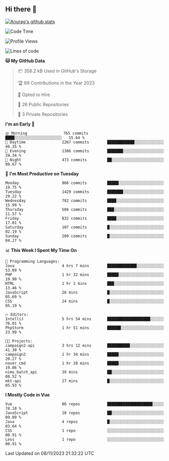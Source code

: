 ## Hi there 👋

[![Anurag's github stats](https://github-readme-stats.vercel.app/api?username=Songwonseok)](https://github.com/anuraghazra/github-readme-stats)



<!--START_SECTION:waka-->
![Code Time](http://img.shields.io/badge/Code%20Time-2%2C531%20hrs%2043%20mins-blue)

![Profile Views](http://img.shields.io/badge/Profile%20Views-0-blue)

![Lines of code](https://img.shields.io/badge/From%20Hello%20World%20I%27ve%20Written-34.8%20million%20lines%20of%20code-blue)

**🐱 My GitHub Data** 

> 📦 358.2 kB Used in GitHub's Storage 
 > 
> 🏆 69 Contributions in the Year 2023
 > 
> 💼 Opted to Hire
 > 
> 📜 26 Public Repositories 
 > 
> 🔑 3 Private Repositories 
 > 
**I'm an Early 🐤** 

```text
🌞 Morning                765 commits         ████░░░░░░░░░░░░░░░░░░░░░   15.64 % 
🌆 Daytime                2267 commits        ████████████░░░░░░░░░░░░░   46.35 % 
🌃 Evening                1386 commits        ███████░░░░░░░░░░░░░░░░░░   28.34 % 
🌙 Night                  473 commits         ██░░░░░░░░░░░░░░░░░░░░░░░   09.67 % 
```
📅 **I'm Most Productive on Tuesday** 

```text
Monday                   966 commits         █████░░░░░░░░░░░░░░░░░░░░   19.75 % 
Tuesday                  1429 commits        ███████░░░░░░░░░░░░░░░░░░   29.22 % 
Wednesday                782 commits         ████░░░░░░░░░░░░░░░░░░░░░   15.99 % 
Thursday                 566 commits         ███░░░░░░░░░░░░░░░░░░░░░░   11.57 % 
Friday                   832 commits         ████░░░░░░░░░░░░░░░░░░░░░   17.01 % 
Saturday                 107 commits         █░░░░░░░░░░░░░░░░░░░░░░░░   02.19 % 
Sunday                   209 commits         █░░░░░░░░░░░░░░░░░░░░░░░░   04.27 % 
```


📊 **This Week I Spent My Time On** 

```text
💬 Programming Languages: 
Java                     4 hrs 7 mins        █████████████░░░░░░░░░░░░   53.09 % 
PHP                      1 hr 32 mins        █████░░░░░░░░░░░░░░░░░░░░   19.90 % 
HTML                     1 hr 2 mins         ███░░░░░░░░░░░░░░░░░░░░░░   13.46 % 
JavaScript               26 mins             █░░░░░░░░░░░░░░░░░░░░░░░░   05.69 % 
CSS                      24 mins             █░░░░░░░░░░░░░░░░░░░░░░░░   05.19 % 

🔥 Editors: 
IntelliJ                 5 hrs 54 mins       ███████████████████░░░░░░   76.01 % 
PhpStorm                 1 hr 51 mins        ██████░░░░░░░░░░░░░░░░░░░   23.99 % 

🐱‍💻 Projects: 
campaign2-api            3 hrs 12 mins       ██████████░░░░░░░░░░░░░░░   41.30 % 
campaign2                1 hr 34 mins        █████░░░░░░░░░░░░░░░░░░░░   20.27 % 
naver_cmd                1 hr 28 mins        █████░░░░░░░░░░░░░░░░░░░░   19.06 % 
nimo_batch_api           39 mins             ██░░░░░░░░░░░░░░░░░░░░░░░   08.52 % 
mkt-api                  27 mins             █░░░░░░░░░░░░░░░░░░░░░░░░   05.93 % 
```

**I Mostly Code in Vue** 

```text
Vue                      86 repos            ████████████████████░░░░░   78.18 % 
JavaScript               10 repos            ██░░░░░░░░░░░░░░░░░░░░░░░   09.09 % 
Java                     4 repos             █░░░░░░░░░░░░░░░░░░░░░░░░   03.64 % 
CSS                      1 repo              ░░░░░░░░░░░░░░░░░░░░░░░░░   00.91 % 
Less                     1 repo              ░░░░░░░░░░░░░░░░░░░░░░░░░   00.91 % 
```




 Last Updated on 08/11/2023 21:32:22 UTC
<!--END_SECTION:waka-->
